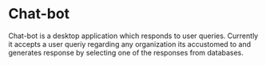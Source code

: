 # Chat-bot
Chat-bot is a desktop application which responds to user queries.
Currently it accepts a user queriy regarding any organization its accustomed to and generates response by selecting
one of the responses from databases.
